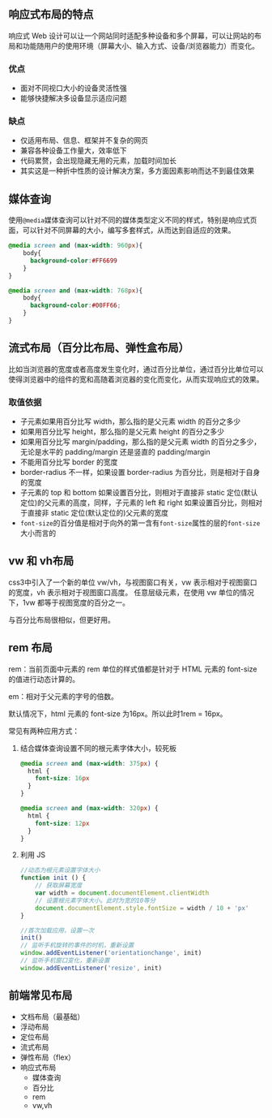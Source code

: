 ## 响应式布局的特点

响应式 Web 设计可以让一个网站同时适配多种设备和多个屏幕，可以让网站的布局和功能随用户的使用环境（屏幕大小、输入方式、设备/浏览器能力）而变化。

### 优点

- 面对不同视口大小的设备灵活性强
- 能够快捷解决多设备显示适应问题

### 缺点

- 仅适用布局、信息、框架并不复杂的网页
- 兼容各种设备工作量大，效率低下
- 代码累赘，会出现隐藏无用的元素，加载时间加长
- 其实这是一种折中性质的设计解决方案，多方面因素影响而达不到最佳效果

## 媒体查询

使用`@media`媒体查询可以针对不同的媒体类型定义不同的样式，特别是响应式页面，可以针对不同屏幕的大小，编写多套样式，从而达到自适应的效果。

``` css
@media screen and (max-width: 960px){
    body{
      background-color:#FF6699
    }
}

@media screen and (max-width: 768px){
    body{
      background-color:#00FF66;
    }
}
```

## 流式布局（百分比布局、弹性盒布局）

比如当浏览器的宽度或者高度发生变化时，通过百分比单位，通过百分比单位可以使得浏览器中的组件的宽和高随着浏览器的变化而变化，从而实现响应式的效果。

### 取值依据

- 子元素如果用百分比写 width，那么指的是父元素 width 的百分之多少
- 如果用百分比写 height，那么指的是父元素 height 的百分之多少
- 如果用百分比写 margin/padding，那么指的是父元素 width 的百分之多少，无论是水平的 padding/margin 还是竖直的 padding/margin
- 不能用百分比写 border 的宽度
- border-radius 不一样，如果设置 border-radius 为百分比，则是相对于自身的宽度
- 子元素的 top 和 bottom 如果设置百分比，则相对于直接非 static 定位(默认定位)的父元素的高度，同样，子元素的 left 和 right 如果设置百分比，则相对于直接非 static 定位(默认定位的)父元素的宽度
- `font-size`的百分值是相对于向外的第一含有`font-size`属性的层的`font-size`大小而言的

## vw 和 vh布局

css3中引入了一个新的单位 vw/vh，与视图窗口有关，vw 表示相对于视图窗口的宽度，vh 表示相对于视图窗口高度。 任意层级元素，在使用 vw 单位的情况下，1vw 都等于视图宽度的百分之一。

与百分比布局很相似，但更好用。

## rem 布局

rem：当前页面中元素的 rem 单位的样式值都是针对于 HTML 元素的 font-size 的值进行动态计算的。

em：相对于父元素的字号的倍数。

 默认情况下，html 元素的 font-size 为16px。所以此时1rem = 16px。

常见有两种应用方式：

1. 结合媒体查询设置不同的根元素字体大小，较死板

   ``` css
   @media screen and (max-width: 375px) {
     html {
       font-size: 16px
     }
   }
   
   @media screen and (max-width: 320px) {
     html {
       font-size: 12px
     }
   }
   ```

2. 利用 JS

   ``` js
   //动态为根元素设置字体大小
   function init () {
       // 获取屏幕宽度
       var width = document.documentElement.clientWidth
       // 设置根元素字体大小。此时为宽的10等分
       document.documentElement.style.fontSize = width / 10 + 'px'
   }
   
   //首次加载应用，设置一次
   init()
   // 监听手机旋转的事件的时机，重新设置
   window.addEventListener('orientationchange', init)
   // 监听手机窗口变化，重新设置
   window.addEventListener('resize', init)
   ```

   

## 前端常见布局

* 文档布局（最基础）
* 浮动布局
* 定位布局
* 流式布局
* 弹性布局（flex）
* 响应式布局
  * 媒体查询
  * 百分比
  * rem
  * vw,vh